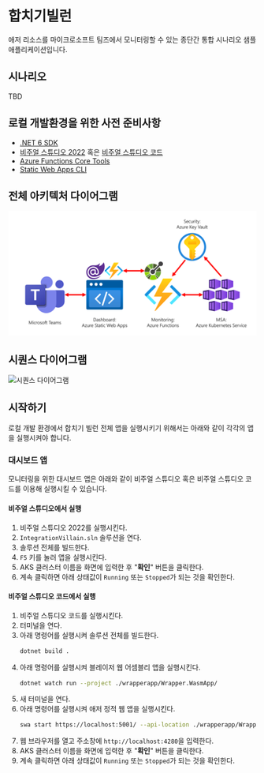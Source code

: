 # 합치기빌런 #

애저 리소스를 마이크로소프트 팀즈에서 모니터링할 수 있는 종단간 통합 시나리오 샘플 애플리케이션입니다.


## 시나리오 ##

TBD


## 로컬 개발환경을 위한 사전 준비사항 ##

* [.NET 6 SDK](https://dotnet.microsoft.com/download/dotnet/6.0?WT.mc_id=dotnet-52121-juyoo&ocid=AID3035186)
* [비주얼 스튜디오 2022](https://visualstudio.microsoft.com/vs/?WT.mc_id=dotnet-52121-juyoo&ocid=AID3035186) 혹은 [비주얼 스튜디오 코드](https://code.visualstudio.com/?WT.mc_id=dotnet-52121-juyoo&ocid=AID3035186)
* [Azure Functions Core Tools](https://docs.microsoft.com/azure/azure-functions/functions-run-local?tabs=v4%2Cwindows%2Ccsharp%2Cportal%2Cbash%2Ckeda&WT.mc_id=dotnet-52121-juyoo&ocid=AID3035186)
* [Static Web Apps CLI](https://docs.microsoft.com/azure/static-web-apps/local-development?WT.mc_id=dotnet-52121-juyoo&ocid=AID3035186)


## 전체 아키텍처 다이어그램 ##

![전체 아키텍처 다이어그램](./assets/architecture.png)


## 시퀀스 다이어그램 ##

![시퀀스 다이어그램](./out/assets/workflow/workflow.png)


## 시작하기 ##

로컬 개발 환경에서 합치기 빌런 전체 앱을 실행시키기 위해서는 아래와 같이 각각의 앱을 실행시켜야 합니다.

### 대시보드 앱 ###

모니터링을 위한 대시보드 앱은 아래와 같이 비주얼 스튜디오 혹은 비주얼 스튜디오 코드를 이용해 실행시킬 수 있습니다.


#### 비주얼 스튜디오에서 실행 ####

1. 비주얼 스튜디오 2022를 실행시킨다.
2. `IntegrationVillain.sln` 솔루션을 연다.
3. 솔루션 전체를 빌드한다.
4. `F5` 키를 눌러 앱을 실행시킨다.
5. AKS 클러스터 이름을 화면에 입력한 후 "**확인**" 버튼을 클릭한다.
6. 계속 클릭하면 아래 상태값이 `Running` 또는 `Stopped`가 되는 것을 확인한다.


#### 비주얼 스튜디오 코드에서 실행 ####

1. 비주얼 스튜디오 코드를 실행시킨다.
2. 터미널을 연다.
3. 아래 명령어를 실행시켜 솔루션 전체를 빌드한다.
    ```bash
    dotnet build .
    ```
4. 아래 명령어를 실행시켜 블레이저 웹 어셈블리 앱을 실행시킨다.
    ```bash
    dotnet watch run --project ./wrapperapp/Wrapper.WasmApp/
    ```
5. 새 터미널을 연다.
6. 아래 명령어를 실행시켜 애저 정적 웹 앱을 실행시킨다.
    ```bash
    swa start https://localhost:5001/ --api-location ./wrapperapp/Wrapper.ApiApp/
    ```
7. 웹 브라우저를 열고 주소창에 `http://localhost:4280`을 입력한다.
8. AKS 클러스터 이름을 화면에 입력한 후 "**확인**" 버튼을 클릭한다.
9. 계속 클릭하면 아래 상태값이 `Running` 또는 `Stopped`가 되는 것을 확인한다.

